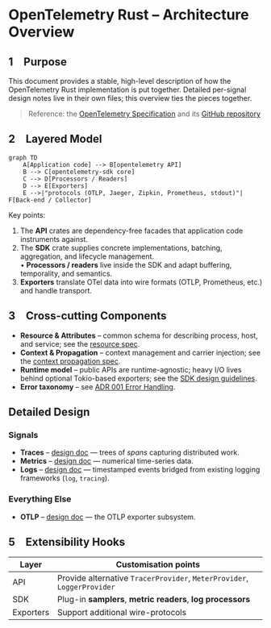 # OpenTelemetry Rust – Architecture Overview

## 1 Purpose
This document provides a stable, high-level description of how the OpenTelemetry Rust implementation is put together.  Detailed per-signal design notes live in their own files; this overview ties the pieces together.

> Reference: the [OpenTelemetry Specification](https://opentelemetry.io/docs/specs/otel/) and its [GitHub repository](https://github.com/open-telemetry/opentelemetry-specification/)

## 2 Layered Model
```mermaid
graph TD
    A[Application code] --> B[opentelemetry API]
    B --> C[opentelemetry-sdk core]
    C --> D[Processors / Readers]
    D --> E[Exporters]
    E -->|"protocols (OTLP, Jaeger, Zipkin, Prometheus, stdout)"| F[Back-end / Collector]
```
Key points:
1. The **API** crates are dependency-free facades that application code instruments against.
2. The **SDK** crate supplies concrete implementations, batching, aggregation, and lifecycle management.  
   • **Processors / readers** live inside the SDK and adapt buffering, temporality, and semantics.
3. **Exporters** translate OTel data into wire formats (OTLP, Prometheus, etc.) and handle transport.

## 3 Cross-cutting Components
* **Resource & Attributes** – common schema for describing process, host, and service; see the [resource spec](https://opentelemetry.io/docs/specs/otel/resource/).
* **Context & Propagation** – context management and carrier injection; see the [context propagation spec](https://opentelemetry.io/docs/specs/otel/context/).
* **Runtime model** – public APIs are runtime-agnostic; heavy I/O lives behind optional Tokio-based exporters; see the [SDK design guidelines](https://opentelemetry.io/docs/specs/otel/).
* **Error taxonomy** – see [ADR 001 Error Handling](../adr/001_error_handling.md).

## Detailed Design

### Signals

* **Traces** – [design doc](./traces.md) — trees of _spans_ capturing distributed work.
* **Metrics** – [design doc](./metrics.md) — numerical time-series data.
* **Logs** – [design doc](./logs.md) — timestamped events bridged from existing logging frameworks (`log`, `tracing`).

### Everything Else

* **OTLP** – [design doc](./otlp.md) — the OTLP exporter subsystem.

## 5 Extensibility Hooks
| Layer | Customisation points |
|-------|---------------------|
| API | Provide alternative `TracerProvider`, `MeterProvider`, `LoggerProvider` |
| SDK | Plug-in **samplers**, **metric readers**, **log processors** |
| Exporters | Support additional wire-protocols | 